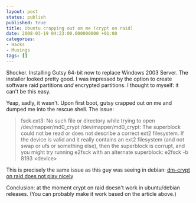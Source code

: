 ```yaml
---
layout: post
status: publish
published: true
title: Ubuntu crapping out on me (crypt on raid)
date: 2008-03-19 04:23:00.000000000 +01:00
categories:
- Hacks
- Musings
tags: []
---
```

Shocker. Installing Gutsy 64-bit now to replace Windows 2003 Server. The installer looked pretty good. I was impressed by the option to create software raid partitions *and* encrypted partitions. I thought to myself: it can't be this easy.

Yeap, sadly, it wasn't. Upon first boot, gutsy crapped out on me and dumped me into the rescue shell. The issue:
<blockquote>fsck.ext3: No such file or directory while trying to open /dev/mapper/md0_crypt
/dev/mapper/md0_crypt:
The superblock could not be read or does not describe a correct ext2
filesystem.  If the device is valid and it really contains an ext2
filesystem (and not swap or ufs or something else), then the superblock
is corrupt, and you might try running e2fsck with an alternate superblock:
    e2fsck -b 8193 &lt;device&gt;</blockquote>

This is precisely the same issue as this guy was seeing in debian:
[dm-crypt on raid does not play nicely](http://bugs.debian.org/cgi-bin/bugreport.cgi?bug=393728)

Conclusion: at the moment crypt on raid doesn't work in ubuntu/debian releases. (You can probably make it work based on the article above.)
